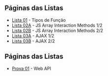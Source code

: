## Páginas das Listas

- [Lista 01](https://arturmsoares.github.io/Projeto-Front-End-Web-JavaScript/Lista01/) - Tipos de Função
- [Lista 02A](https://arturmsoares.github.io/Projeto-Front-End-Web-JavaScript/Lista02A/) - JS Array Interaction Methods 1/2
- [Lista 02B](https://arturmsoares.github.io/Projeto-Front-End-Web-JavaScript/Lista02B/) - JS Array Interaction Methods 2/2
- [Lista 03A](https://arturmsoares.github.io/Projeto-Front-End-Web-JavaScript/Lista03A/) - AJAX 1/2
- [Lista 03B](https://arturmsoares.github.io/Projeto-Front-End-Web-JavaScript/Lista03B/) - AJAX 2/2

  
## Páginas das Listas

- [Prova 01](https://arturmsoares.github.io/Projeto-Front-End-Web-JavaScript/Prova01/) - Web API
